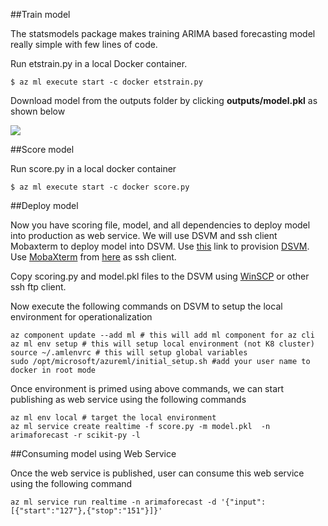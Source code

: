 ##Train model


The statsmodels package makes training ARIMA based forecasting model really simple with few lines of code.

Run etstrain.py in a local Docker container.


    $ az ml execute start -c docker etstrain.py


Download model from the outputs folder by clicking **outputs/model.pkl** as shown below

![](http://neerajkh.blob.core.windows.net/images/OutoutsCapture.png)

##Score model


Run score.py in a local docker container

	$ az ml execute start -c docker score.py


##Deploy model

Now you have scoring file, model, and all dependencies to deploy model into production as web service. We will use DSVM and ssh client Mobaxterm to deploy model into DSVM. Use [this](https://docs.microsoft.com/en-us/azure/machine-learning/machine-learning-data-science-linux-dsvm-intro) link to provision [DSVM](https://docs.microsoft.com/en-us/azure/machine-learning/machine-learning-data-science-linux-dsvm-intro). Use [MobaXterm](http://mobaxterm.mobatek.net/download.html) from [here](http://mobaxterm.mobatek.net/download.html) as ssh client.

Copy scoring.py and model.pkl files to the DSVM using [WinSCP](https://winscp.net/eng/download.php) or other ssh ftp client. 

Now execute the following commands on DSVM to setup the local environment for operationalization

	az component update --add ml # this will add ml component for az cli
	az ml env setup # this will setup local environment (not K8 cluster)
	source ~/.amlenvrc # this will setup global variables
	sudo /opt/microsoft/azureml/initial_setup.sh #add your user name to docker in root mode

Once environment is primed using above commands, we can start publishing as web service using the following commands
	
	az ml env local # target the local environment
	az ml service create realtime -f score.py -m model.pkl  -n arimaforecast -r scikit-py -l

##Consuming model using Web Service

Once the web service is published, user can consume this web service using the following command

	az ml service run realtime -n arimaforecast -d '{"input":[{"start":"127"},{"stop":"151"}]}'

